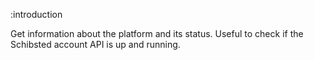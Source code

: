 :introduction

Get information about the platform and its status. Useful to check if the Schibsted account
API is up and running.
